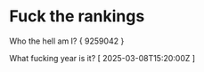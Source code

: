# Fuck the rankings

Who the hell am I?
{ 9259042 }

What fucking year is it?
[ 2025-03-08T15:20:00Z ]
